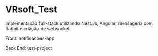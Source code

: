 # VRsoft_Test
Implementação full-stack utilizando Nest.Js, Angular, mensageria com Rabbit e criação de websocket.

Front: notificacoes-app

Back End: test-project
